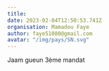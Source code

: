 ```yaml
---
title: 
date: 2023-02-04T12:50:53.741Z
organisation: Mamadou Faye 
author: faye51080@gmail.com 
avatar: "/img/pays/SN.svg"
---
```


Jaam gueun 3ème mandat 